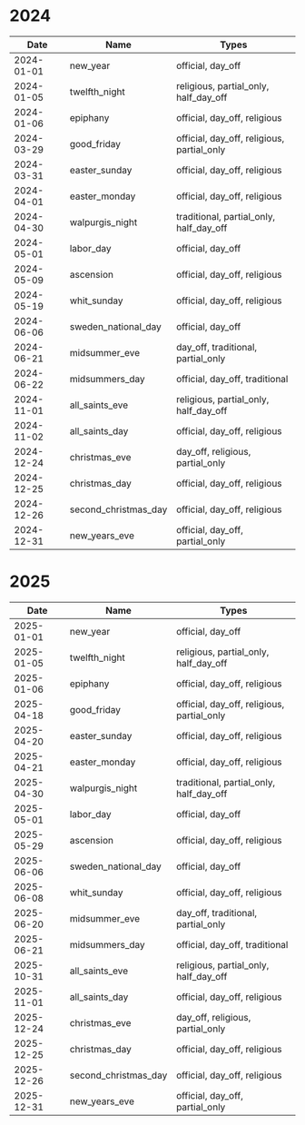 # 2024

| Date       | Name                 | Types                                      |
|------------|----------------------|--------------------------------------------|
| 2024-01-01 | new_year             | official, day_off                          |
| 2024-01-05 | twelfth_night        | religious, partial_only, half_day_off      |
| 2024-01-06 | epiphany             | official, day_off, religious               |
| 2024-03-29 | good_friday          | official, day_off, religious, partial_only |
| 2024-03-31 | easter_sunday        | official, day_off, religious               |
| 2024-04-01 | easter_monday        | official, day_off, religious               |
| 2024-04-30 | walpurgis_night      | traditional, partial_only, half_day_off    |
| 2024-05-01 | labor_day            | official, day_off                          |
| 2024-05-09 | ascension            | official, day_off, religious               |
| 2024-05-19 | whit_sunday          | official, day_off, religious               |
| 2024-06-06 | sweden_national_day  | official, day_off                          |
| 2024-06-21 | midsummer_eve        | day_off, traditional, partial_only         |
| 2024-06-22 | midsummers_day       | official, day_off, traditional             |
| 2024-11-01 | all_saints_eve       | religious, partial_only, half_day_off      |
| 2024-11-02 | all_saints_day       | official, day_off, religious               |
| 2024-12-24 | christmas_eve        | day_off, religious, partial_only           |
| 2024-12-25 | christmas_day        | official, day_off, religious               |
| 2024-12-26 | second_christmas_day | official, day_off, religious               |
| 2024-12-31 | new_years_eve        | official, day_off, partial_only            |

# 2025

| Date       | Name                 | Types                                      |
|------------|----------------------|--------------------------------------------|
| 2025-01-01 | new_year             | official, day_off                          |
| 2025-01-05 | twelfth_night        | religious, partial_only, half_day_off      |
| 2025-01-06 | epiphany             | official, day_off, religious               |
| 2025-04-18 | good_friday          | official, day_off, religious, partial_only |
| 2025-04-20 | easter_sunday        | official, day_off, religious               |
| 2025-04-21 | easter_monday        | official, day_off, religious               |
| 2025-04-30 | walpurgis_night      | traditional, partial_only, half_day_off    |
| 2025-05-01 | labor_day            | official, day_off                          |
| 2025-05-29 | ascension            | official, day_off, religious               |
| 2025-06-06 | sweden_national_day  | official, day_off                          |
| 2025-06-08 | whit_sunday          | official, day_off, religious               |
| 2025-06-20 | midsummer_eve        | day_off, traditional, partial_only         |
| 2025-06-21 | midsummers_day       | official, day_off, traditional             |
| 2025-10-31 | all_saints_eve       | religious, partial_only, half_day_off      |
| 2025-11-01 | all_saints_day       | official, day_off, religious               |
| 2025-12-24 | christmas_eve        | day_off, religious, partial_only           |
| 2025-12-25 | christmas_day        | official, day_off, religious               |
| 2025-12-26 | second_christmas_day | official, day_off, religious               |
| 2025-12-31 | new_years_eve        | official, day_off, partial_only            |
